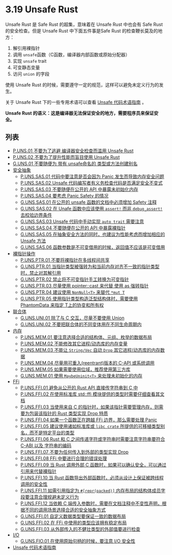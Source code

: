 # 3.19 Unsafe Rust

Unsafe Rust 是 Safe Rust 的超集，意味着在 Unsafe Rust 中也会有 Safe Rust的安全检查。但是 Unsafe Rust 中下面五件事是Safe Rust 的检查鞭长莫及的地方：

1. 解引用裸指针
2. 调用 `unsafe`函数（C函数，编译器内部函数或原始分配器）
3. 实现 `unsafe` trait
4. 可变静态变量
5. 访问  `union` 的字段

使用 Unsafe Rust 的时候，需要遵守一定的规范，这样可以避免未定义行为的发生。

关于 Unsafe Rust 下的一些专用术语可以查看 [Unsafe 代码术语指南](./unsafe_rust/glossary.md) 。

**Unsafe Rust 的语义：这是编译器无法保证安全的地方，需要程序员来保证安全。** 

## 列表

- [P.UNS.01 不要为了逃避 编译器安全检查而滥用 Unsafe Rust](./unsafe_rust/P.UNS.01.md)
- [P.UNS.02 不要为了提升性能而盲目使用 Unsafe Rust](./unsafe_rust/P.UNS.02.md)
- [G.UNS.01 不要随便为 带有 unsafe命名的 类型或方法创建别名](./unsafe_rust/G.UNS.01.md)
- [安全抽象](./unsafe_rust/safe_abstract.md)
    - [P.UNS.SAS.01 代码中要注意是否会因为 Panic 发生而导致内存安全问题](./unsafe_rust/safe_abstract/P.UNS.SAS.01.md)
    - [P.UNS.SAS.02 Unsafe 代码编写者有义务检查代码是否满足安全不变式](./unsafe_rust/safe_abstract/P.UNS.SAS.02.md)
    - [P.UNS.SAS.03 不要随便在公开的 API 中暴露未初始化内存](./unsafe_rust/safe_abstract/P.UNS.SAS.03.md)
    - [P.UNS.SAS.04 要考虑 Panic Safety 的情况](./unsafe_rust/safe_abstract/P.UNS.SAS.04.md)
    - [G.UNS.SAS.01 在公开的 unsafe 函数的文档中必须增加 Safety 注释](./unsafe_rust/safe_abstract/G.UNS.SAS.01.md)
    - [G.UNS.SAS.02 在 Unafe 函数中应该使用 `assert!` 而非 `debug_assert!` 去校验边界条件](./unsafe_rust/safe_abstract/G.UNS.SAS.02.md)
    - [G.UNS.SAS.03 Unsafe 代码中手动实现 `auto trait` 需要注意](./unsafe_rust/safe_abstract/G.UNS.SAS.03.md)
    - [G.UNS.SAS.04 不要随便在公开的 API 中暴露裸指针](./unsafe_rust/safe_abstract/G.UNS.SAS.04.md)
    - [G.UNS.SAS.05 在抽象安全方法的同时，也建议为性能考虑而增加相应的 Unsafe 方法](./unsafe_rust/safe_abstract/G.UNS.SAS.05.md)
    - [G.UNS.SAS.06 函数参数是不可变借用的时候，返回值不应该是可变借用](./unsafe_rust/safe_abstract/G.UNS.SAS.06.md)
- [裸指针操作](./unsafe_rust/raw_ptr.md)
    - [P.UNS.PTR.01 不要将裸指针在多线程间共享](./unsafe_rust/raw_ptr/P.UNS.PTR.01.md)
    - [G.UNS.PTR.01 当指针类型被强转为和当前内存对齐不一致的指针类型时，禁止对其解引用](./unsafe_rust/raw_ptr/G.UNS.PTR.01.md)
    - [G.UNS.PTR.02 禁止将不可变指针手工转换为可变指针](./unsafe_rust/raw_ptr/G.UNS.PTR.02.md)
    - [G.UNS.PTR.03 尽量使用 pointer::cast 来代替 使用 as 强转指针](./unsafe_rust/raw_ptr/G.UNS.PTR.03.md)
    - [G.UNS.PTR.04 建议使用 `NonNull<T>` 来替代 `*mut T`](./unsafe_rust/raw_ptr/G.UNS.PTR.04.md)
    - [G.UNS.PTR.05 使用指针类型构造泛型结构体时，需要使用 PhantomData<T> 来指定 T上的协变和所有权](./unsafe_rust/raw_ptr/G.UNS.PTR.05.md)
- [联合体](./unsafe_rust/union.md)
    - [G.UNS.UNI.01 除了与 C 交互，尽量不要使用 Union](./unsafe_rust/union/G.UNS.UNI.01.md)
    - [G.UNS.UNI.02 不要把联合体的不同变体用在不同生命周期内](./unsafe_rust/union/G.UNS.UNI.02.md)
- [内存](./unsafe_rust/mem.md)
    - [P.UNS.MEM.01 要注意选择合适的结构体、元组、枚举的数据布局](./unsafe_rust/mem/P.UNS.MEM.01.md)
    - [P.UNS.MEM.02 不能修改其它进程/动态库的内存变量](./unsafe_rust/mem/P.UNS.MEM.02.md)
    - [P.UNS.MEM.03 不能让 `String/Vec` 自动 `Drop` 其它进程/动态库的内存数据](./unsafe_rust/mem/P.UNS.MEM.03.md)
    - [P.UNS.MEM.04 尽量用可重入(reentrant)版本的 C-API 或系统调用](./unsafe_rust/mem/P.UNS.MEM.04.md)
    - [P.UNS.MEM.05 如果需要使用位域，推荐使用第三方库](./unsafe_rust/mem/P.UNS.MEM.05.md)
    - [G.UNS.MEM.01 使用 `MaybeUninit<T>` 来处理未初始化的内存](./unsafe_rust/mem/G.UNS.MEM.01.md)
- [FFi](./unsafe_rust/ffi.md)
    - [P.UNS.FFI.01 避免从公开的 Rust API 直接传字符串到 C 中](./unsafe_rust/ffi/P.UNS.FFI.01.md)
    - [P.UNS.FFI.02 在使用标准库 std::ffi 模块提供的类型时需要仔细查看其文档](./unsafe_rust/ffi/P.UNS.FFI.02.md)
    - [P.UNS.FFI.03 当使用来自 C 的指针时，如果该指针需要管理内存，则需要为包装该指针的 Rust 类型实现 Drop 特质](./unsafe_rust/ffi/P.UNS.FFI.03.md)
    - [P.UNS.FFI.04 如果一个函数正在跨越 FFi 边界，那么需要处理 Panic](./unsafe_rust/ffi/P.UNS.FFI.04.md)
    - [P.UNS.FFI.05 建议使用诸如标准库或 `libc crate` 所提供的可移植类型别名，而不是特定平台的类型](./unsafe_rust/ffi/P.UNS.FFI.05.md)
    - [P.UNS.FFI.06 Rust 和 C 之间传递字符或字符串时需要注意字符串要符合 C-ABI 以及 字符串的编码](./unsafe_rust/ffi/P.UNS.FFI.06.md)
    - [P.UNS.FFI.07 不要为任何传入到外部的类型实现 Drop](./unsafe_rust/ffi/P.UNS.FFI.07.md)
    - [P.UNS.FFI.08 FFi 中要进行合理的错误处理](./unsafe_rust/ffi/P.UNS.FFI.08.md)
    - [P.UNS.FFI.09 当 Rust 调用外部 C 函数时，如果可以确认安全，可以通过引用来代替裸指针](./unsafe_rust/ffi/P.UNS.FFI.09.md)
    - [P.UNS.FFI.10 当 Rust 函数导出外部函数时，必须从设计上保证被跨线程调用的安全性](./unsafe_rust/ffi/P.UNS.FFI.10.md)
    - [P.UNS.FFI.11 如需引用指定为 `#[repr(packed)]` 内存布局的结构体成员字段要注意合理规避未定义行为](./unsafe_rust/ffi/P.UNS.FFI.11.md)
    - [P.UNS.FFI.12 当依赖 C 端传入参数时，需要在文档注释中不变性声明，根据不同的调用场景选择合适的安全抽象方式](./unsafe_rust/ffi/P.UNS.FFI.12.md)
    - [G.UNS.FFI.01 自定义数据类型要保证一致的数据布局](./unsafe_rust/ffi/G.UNS.FFI.01.md)
    - [G.UNS.FFI.02 在 FFi 中使用的类型应该拥有稳定布局](./unsafe_rust/ffi/G.UNS.FFI.02.md)
    - [G.UNS.FFI.03 从外部传入的不健壮类型的外部值要进行检查](./unsafe_rust/ffi/G.UNS.FFI.03.md)
- [I/O](./unsafe_rust/io.md)
    - [G.UNS.FIO.01 在使用原始句柄的时候，要注意 I/O 安全性](./unsafe_rust/io/G.UNS.FIO.01.md)
- [Unsafe 代码术语指南](./unsafe_rust/glossary.md)